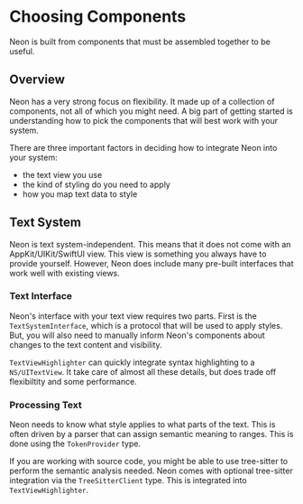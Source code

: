# Choosing Components

Neon is built from components that must be assembled together to be useful.

## Overview

Neon has a very strong focus on flexibility. It made up of a collection of components, not all of which you might need. A big part of getting started is understanding how to pick the components that will best work with your system.

There are three important factors in deciding how to integrate Neon into your system:

- the text view you use
- the kind of styling do you need to apply
- how you map text data to style

## Text System

Neon is text system-independent. This means that it does not come with an AppKit/UIKit/SwiftUI view. This view is something you always have to provide yourself. However, Neon does include many pre-built interfaces that work well with existing views.

### Text Interface

Neon's interface with your text view requires two parts. First is the `TextSystemInterface`, which is a protocol that will be used to apply styles. But, you will also need to manually inform Neon's components about changes to the text content and visibility.

``TextViewHighlighter`` can quickly integrate syntax highlighting to a `NS/UITextView`. It take care of almost all these details, but does trade off flexibiltity and some performance.

### Processing Text

Neon needs to know what style applies to what parts of the text. This is often driven by a parser that can assign semantic meaning to ranges. This is done using the ``TokenProvider`` type.

If you are working with source code, you might be able to use tree-sitter to perform the semantic analysis needed. Neon comes with optional tree-sitter integration via the `TreeSitterClient` type. This is integrated into ``TextViewHighlighter``.
